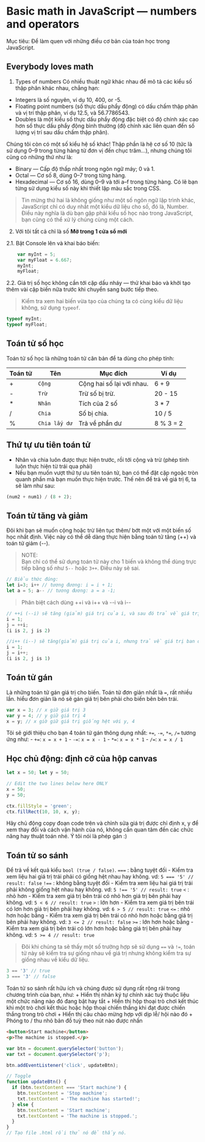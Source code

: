 # Basic math in JavaScript — numbers and operators
Mục tiêu: Để làm quen với những điều cơ bản của toán học trong JavaScript.

## Everybody loves math

1. Types of numbers
Có nhiều thuật ngữ khác nhau để mô tả các kiểu số thập phân khác nhau, chẳng hạn:
- Integers là số nguyên, ví dụ 10, 400, or -5.
- Floating point numbers (số thực dấu phẩy động) có dấu chấm thập phân và vị trí thập phân, ví dụ 12.5, và 56.7786543.
- Doubles là một kiểu số thực dấu phẩy động đặc biệt có độ chính xác cao hơn số thực dấu phẩy động bình thường (độ chính xác liên quan đến số lượng vị trí sau dấu chấm thập phân).

Chúng tôi còn có một số kiểu hệ số khác! Thập phần là hệ cơ số 10 (tức là sử dụng 0–9 trong từng hàng từ đơn vị đến chục trăm...), nhưng chúng tôi cũng có những thứ như là:

- Binary — Cấp độ thấp nhất trong ngôn ngữ máy; 0 và 1.
- Octal — Cơ số 8, dùng 0–7 trong từng hàng.
- Hexadecimal — Cơ số 16, dùng 0–9 và tới a–f trong từng hàng. Có lẽ bạn từng sử dụng kiểu số này khi thiết lập màu sắc trong CSS.

> Tin mừng thứ hai là không giống như một số ngôn ngữ lập trình khác, JavaScript chỉ có duy nhất một kiểu dữ liệu cho số, đó là, Number. Điều này nghĩa là dù bạn gặp phải kiểu số học nào trong JavaScript, bạn cũng có thể xử lý chúng cùng một cách.

2. Với tôi tất cả chỉ là số
**Mở trong 1 cửa sổ mới**

2.1. Bật Console lên và khai báo biến:
```js
    var myInt = 5;
    var myFloat = 6.667;
    myInt;
    myFloat;
```
2.2. Giá trị số học không cần tới cặp dấu nháy — thử khai báo và khởi tạo thêm vài cặp biến nữa trước khi chuyển sang bước tiếp theo.
> Kiểm tra xem hai biến vừa tạo của chúng ta có cùng kiểu dữ liệu không, sử dụng `typeof`.
```js
typeof myInt;
typeof myFloat;
```
## Toán tử số học
Toán tử số học là những toán tử căn bản để ta dùng cho phép tính:

|Toán tử         |Tên            |Mục đích                     |Ví dụ            |
|----------------|---------------|-----------------------------|-----------------|
|+               |`Cộng`         |Cộng hai số lại với nhau.    | 6 + 9           |
|-               |`Trừ`          |Trừ số  bị trừ.              | 20 - 15         |
|*               |`Nhân`         |Tích của 2 số                | 3 * 7           |  
|/               |`Chia`         |Số bị chia.                  | 10 / 5          |
|%               |`Chia lấy dư`  |Trả về phần dư               | 8 % 3 = 2       |

## Thứ tự ưu tiên toán tử
- Nhân và chia luôn được thực hiện trước, rồi tới cộng và trừ (phép tính luôn thực hiện từ trái qua phải)
- Nếu bạn muốn vượt thứ tự ưu tiên toán tử, bạn có thể đặt cặp ngoặc tròn quanh phần mà bạn muốn thực hiện trước. Thế nên để trả về giá trị 6, ta sẽ làm như sau:
```js
(num2 + num1) / (8 + 2);
```
## Toán tử tăng và giảm
Đôi khi bạn sẽ muốn cộng hoặc trừ liên tục thêm/ bớt một với một biến số học nhất định. Việc này có thể dễ dàng thực hiện bằng toán tử tăng (++) và toán tử giảm (--).
> NOTE: <br/>
Bạn chỉ có thể sử dụng toán tử này cho 1 biến và không thể dùng trực tiếp bằng số như `5--` hoặc `3++`. Điều này sẽ sai.

```js
// Biểu thức đúng:
let i=3; i++ // tương đương: i = i + 1;
let a = 5; a-- // tương đương: a = a -1;
```
> Phân biệt cách dùng ++i và i++ và --i và i--
```js
// ++i (--i) sẽ tăng (giảm) giá trị của i, và sau đó trả về giá trị tăng(giảm).
i = 1;
j = ++i;
(i is 2, j is 2)

//i++ (i--) sẽ tăng(giảm) giá trị của i, nhưng trả về giá trị ban đầu iđược giữ trước khi tăng(giảm).
i = 1;
j = i++;
(i is 2, j is 1)
```
## Toán tử gán
Là những toán tử gán giá trị cho biến. Toán tử đơn giản nhất là `=`, rất nhiều lần. hiểu đơn giản là nó sẽ gán giá trị bên phải cho biến bên bên trái.
```js
var x = 3; // x giữ giá trị 3
var y = 4; // y giữ giá trị 4
x = y; // x giờ giữ giá trị giống hệt với y, 4
```
Tôi sẽ giới thiệu cho bạn 4 toán tử gán thông dụng nhất: `+=`, `-=`, `*=`, `/=` tương ứng như:
    - `+=`: `x = x + 1`
    - `-=`: `x = x - 1`
    - `*=`: `x = x * 1`
    - `/=`: `x = x / 1`
## Học chủ động: định cỡ của hộp canvas
```js
let x = 50; let y = 50;

// Edit the two lines below here ONLY
x = 50;
y = 50;

ctx.fillStyle = 'green';
ctx.fillRect(10, 10, x, y);
```
Hãy chủ động copy đoạn code trên và chỉnh sửa giá trị được chỉ định x, y để xem thay đổi và cách vận hành của nó, không cần quan tâm đến các chức năng hay thuật toán nhé. Ý tôi nói là phép gán :)

## Toán tử so sánh
Để trả về kết quả kiểu `bool (true / false)`.
`===` : bằng tuyệt đối        -  Kiểm tra xem liệu hai giá trị trái phải có giống hệt nhau hay không. vd: `5 === '5' // result: false`
`!==` : không bằng tuyệt đối  -  Kiểm tra xem liệu hai giá trị trái phải không giống hệt nhau hay không. vd: `5 !== '5' // result: true`
`<`   : nhỏ hơn               -  Kiểm tra xem giá trị bên trái có nhỏ hơn giá trị bên phải hay không. vd: `5 < 6 // result: true`
`>`   : lớn hơn               -  Kiểm tra xem giá trị bên trái có lơn hơn giá trị bên phải hay không. vd: `6 > 5 // result: true`
`<=`  : nhỏ hơn hoặc bằng     -  Kiểm tra xem giá trị bên trái có nhỏ hơn hoặc bằng giá trị bên phải hay không. vd: `3 <= 2 // result: false`
`>=`  : lớn hơn hoặc bằng     -  Kiểm tra xem giá trị bên trái có lớn hơn hoặc bằng giá trị bên phải hay không. vd: `5 >= 4 // result: true`

> Đôi khi chúng ta sẽ thấy một số trường hợp sẽ sử dụng `==` và `!=`, toán tử này sẽ kiểm tra sự giống nhau về giá trị nhưng không kiểm tra sự giống nhau về kiểu dữ liệu.

```js
3 == '3' // true
3 === '3' // false
```

Toán tử so sánh rất hữu ích và chúng được sử dụng rất rộng rãi trong chương trình của bạn, như:
    + Hiển thị nhãn ký tự chính xác tuỳ thuộc liệu một chức năng nào đó đang bật hay tắt
    + Hiển thị hộp thoại trò chơi kết thúc khi một trò chơi kết thúc hoặc hộp thoại chiến thắng khi đạt được chiến thắng trong trò chơi
    + Hiển thị câu chào mừng hợp với dịp lễ/ hội nào đó
    + Phóng to / thu nhỏ bản đồ tuỳ theo nút nào được nhấn

```html
<button>Start machine</button>
<p>The machine is stopped.</p>
```
```js
var btn = document.querySelector('button');
var txt = document.querySelector('p');

btn.addEventListener('click', updateBtn);

// Toggle
function updateBtn() {
  if (btn.textContent === 'Start machine') {
    btn.textContent = 'Stop machine';
    txt.textContent = 'The machine has started!';
  } else {
    btn.textContent = 'Start machine';
    txt.textContent = 'The machine is stopped.';
  }
}
// Tạo file .html rồi thử nó để thấy nó.
```


